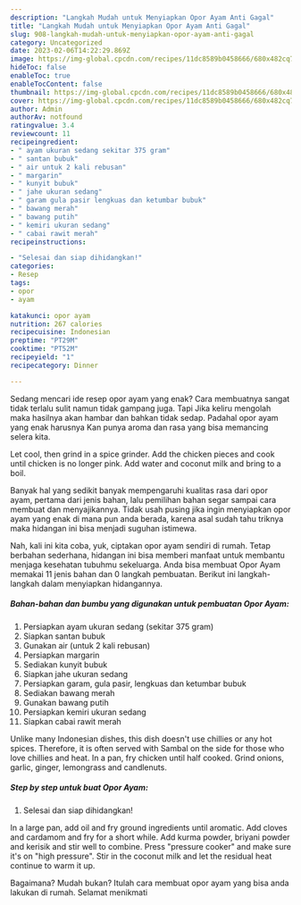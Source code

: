 ```yaml
---
description: "Langkah Mudah untuk Menyiapkan Opor Ayam Anti Gagal"
title: "Langkah Mudah untuk Menyiapkan Opor Ayam Anti Gagal"
slug: 908-langkah-mudah-untuk-menyiapkan-opor-ayam-anti-gagal
category: Uncategorized
date: 2023-02-06T14:22:29.869Z
image: https://img-global.cpcdn.com/recipes/11dc8589b0458666/680x482cq70/opor-ayam-foto-resep-utama.jpg
hideToc: false
enableToc: true
enableTocContent: false
thumbnail: https://img-global.cpcdn.com/recipes/11dc8589b0458666/680x482cq70/opor-ayam-foto-resep-utama.jpg
cover: https://img-global.cpcdn.com/recipes/11dc8589b0458666/680x482cq70/opor-ayam-foto-resep-utama.jpg
author: Admin
authorAv: notfound
ratingvalue: 3.4
reviewcount: 11
recipeingredient:
- " ayam ukuran sedang sekitar 375 gram"
- " santan bubuk"
- " air untuk 2 kali rebusan"
- " margarin"
- " kunyit bubuk"
- " jahe ukuran sedang"
- " garam gula pasir lengkuas dan ketumbar bubuk"
- " bawang merah"
- " bawang putih"
- " kemiri ukuran sedang"
- " cabai rawit merah"
recipeinstructions:

- "Selesai dan siap dihidangkan!"
categories:
- Resep
tags:
- opor
- ayam

katakunci: opor ayam 
nutrition: 267 calories
recipecuisine: Indonesian
preptime: "PT29M"
cooktime: "PT52M"
recipeyield: "1"
recipecategory: Dinner

---
```



Sedang mencari ide resep opor ayam yang enak? Cara membuatnya sangat tidak terlalu sulit namun tidak gampang juga. Tapi Jika keliru mengolah maka hasilnya akan hambar dan bahkan tidak sedap. Padahal opor ayam yang enak harusnya Kan punya aroma dan rasa yang bisa memancing selera kita.


Let cool, then grind in a spice grinder. Add the chicken pieces and cook until chicken is no longer pink. Add water and coconut milk and bring to a boil.

Banyak hal yang sedikit banyak mempengaruhi kualitas rasa dari opor ayam, pertama dari jenis bahan, lalu pemilihan bahan segar sampai cara membuat dan menyajikannya. Tidak usah pusing jika ingin menyiapkan opor ayam yang enak di mana pun anda berada, karena asal sudah tahu triknya maka hidangan ini bisa menjadi suguhan istimewa.


Nah, kali ini kita coba, yuk, ciptakan opor ayam sendiri di rumah. Tetap berbahan sederhana, hidangan ini bisa memberi manfaat untuk membantu menjaga kesehatan tubuhmu sekeluarga. Anda bisa membuat Opor Ayam memakai 11 jenis bahan dan 0 langkah pembuatan. Berikut ini langkah-langkah dalam menyiapkan hidangannya.

<!--inarticleads1-->

##### Bahan-bahan dan bumbu yang digunakan untuk pembuatan Opor Ayam:

1. Persiapkan  ayam ukuran sedang (sekitar 375 gram)
1. Siapkan  santan bubuk
1. Gunakan  air (untuk 2 kali rebusan)
1. Persiapkan  margarin
1. Sediakan  kunyit bubuk
1. Siapkan  jahe ukuran sedang
1. Persiapkan  garam, gula pasir, lengkuas dan ketumbar bubuk
1. Sediakan  bawang merah
1. Gunakan  bawang putih
1. Persiapkan  kemiri ukuran sedang
1. Siapkan  cabai rawit merah


Unlike many Indonesian dishes, this dish doesn&#39;t use chillies or any hot spices. Therefore, it is often served with Sambal on the side for those who love chillies and heat. In a pan, fry chicken until half cooked. Grind onions, garlic, ginger, lemongrass and candlenuts. 

<!--inarticleads2-->

##### Step by step untuk buat Opor Ayam:


1. Selesai dan siap dihidangkan!

In a large pan, add oil and fry ground ingredients until aromatic. Add cloves and cardamom and fry for a short while. Add kurma powder, briyani powder and kerisik and stir well to combine. Press &#34;pressure cooker&#34; and make sure it&#39;s on &#34;high pressure&#34;. Stir in the coconut milk and let the residual heat continue to warm it up. 

Bagaimana? Mudah bukan? Itulah cara membuat opor ayam yang bisa anda lakukan di rumah. Selamat menikmati
